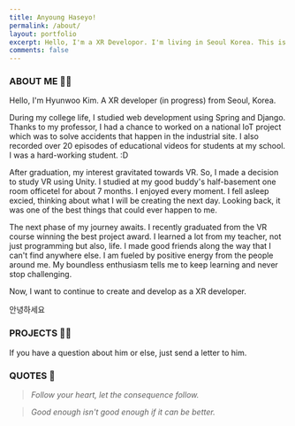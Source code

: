 ```yaml
---
title: Anyoung Haseyo!
permalink: /about/
layout: portfolio
excerpt: Hello, I'm a XR Developor. I'm living in Seoul Korea. This is my portfolio.
comments: false
---
```


### ABOUT ME 🙋🏻

Hello, I'm Hyunwoo Kim. A XR developer (in progress) from Seoul, Korea.

During my college life, I studied web development using Spring and Django. Thanks to my professor, I had a chance to worked on a national IoT project which was to solve accidents that happen in the industrial site. I also recorded over 20 episodes of educational videos for students at my school. I was a hard-working student. :D 

After graduation, my interest gravitated towards VR. So, I made a decision to study VR using Unity. I studied at my good buddy's half-basement one room officetel for about 7 months. I enjoyed every moment. I fell asleep excied, thinking about what I will be creating the next day. Looking back, it was one of the best things that could ever happen to me.

The next phase of my journey awaits. I recently graduated from the VR course winning the best project award. I learned a lot from my teacher, not just programming but also, life. I made good friends along the way that I can't find anywhere else. I am fueled by positive energy from the people around me. My boundless enthusiasm tells me to keep learning and never stop challenging.

Now, I want to continue to create and develop as a XR developer.

안녕하세요

### PROJECTS 💪🏼

If you have a question about him or else, just send a letter to him.


### QUOTES 🥦

> *Follow your heart, let the consequence follow.*

> *Good enough isn't good enough if it can be better.*